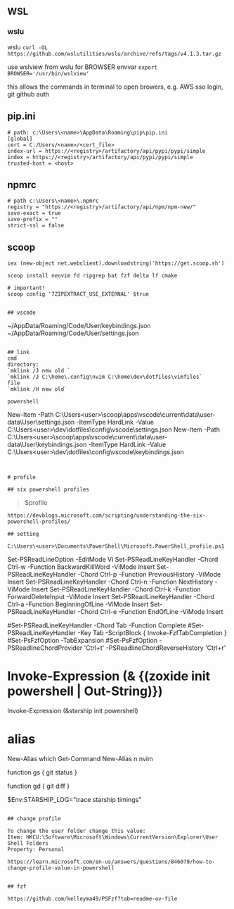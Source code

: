 ## WSL

### wslu
wslu 
`curl -OL https://github.com/wslutilities/wslu/archive/refs/tags/v4.1.3.tar.gz`

use wslview from wslu for BROWSER envvar
`export BROWSER='/usr/bin/wslview'`

this allows the commands in terminal to open browers, e.g. AWS sso login, git github auth


## pip.ini
```
# path: c:\Users\<name>\AppData\Roaming\pip\pip.ini
[global]
cert = C:/Users/<name>/<cert_file>
index-url = https://<registry>/artifactory/api/pypi/pypi/simple
index = https://<registry>/artifactory/api/pypi/pypi/simple
trusted-host = <host>
```

## npmrc
```
# path c:\Users\<name>\.npmrc
registry = "https://<registry>/artifactory/api/npm/npm-new/"
save-exact = true
save-prefix = ""
strict-ssl = false
```

## scoop

 ``` Set-ExecutionPolicy RemoteSigned -Scope CurrentUser
iex (new-object net.webclient).downloadstring('https://get.scoop.sh')

scoop install neovim fd ripgrep bat fzf delta lf cmake

# important!
scoop config '7ZIPEXTRACT_USE_EXTERNAL' $true


## vscode
```
~/AppData/Roaming/Code/User/keybindings.json
~/AppData/Roaming/Code/User/settings.json
```

## link
cmd
directory:  
`mklink /J new old `
`mklink /J C:\home\.config\nvim C:\home\dev\dotfiles\vimfiles`
file
`mklink /H new old`

powershell
```
New-Item -Path C:\Users\<user>\scoop\apps\vscode\current\data\user-data\User\settings.json -ItemType HardLink -Value C:\Users\<user>\dev\dotfiles\config\vscode\settings.json
New-Item -Path C:\Users\<user>\scoop\apps\vscode\current\data\user-data\User\keybindings.json -ItemType HardLink -Value C:\Users\<user>\dev\dotfiles\config\vscode\keybindings.json
```


# profile

## six powershell profiles

```
> $profile
```
https://devblogs.microsoft.com/scripting/understanding-the-six-powershell-profiles/

## setting

C:\Users\<user>\Documents\PowerShell\Microsoft.PowerShell_profile.ps1

```
Set-PSReadLineOption -EditMode Vi
Set-PSReadLineKeyHandler -Chord Ctrl-w -Function BackwardKillWord -ViMode Insert
Set-PSReadLineKeyHandler -Chord Ctrl-p -Function PreviousHistory -ViMode Insert
Set-PSReadLineKeyHandler -Chord Ctrl-n -Function NextHistory -ViMode Insert
Set-PSReadLineKeyHandler -Chord Ctrl-k -Function ForwardDeleteInput -ViMode Insert
Set-PSReadLineKeyHandler -Chord Ctrl-a -Function BeginningOfLine -ViMode Insert
Set-PSReadLineKeyHandler -Chord Ctrl-e -Function EndOfLine -ViMode Insert

#Set-PSReadLineKeyHandler -Chord Tab -Function Complete
#Set-PSReadLineKeyHandler -Key Tab -ScriptBlock { Invoke-FzfTabCompletion }
#Set-PsFzfOption -TabExpansion
#Set-PsFzfOption -PSReadlineChordProvider 'Ctrl+t' -PSReadlineChordReverseHistory 'Ctrl+r'
# Invoke-Expression (& {(zoxide init powershell | Out-String)})
Invoke-Expression (&starship init powershell)


# alias
New-Alias which Get-Command
New-Alias n nvim


function gs {
  git status
}

function gd {
  git diff
}

$Env:STARSHIP_LOG="trace starship timings"

```

## change profile

To change the user folder change this value:
Item: HKCU:\Software\Microsoft\Windows\CurrentVersion\Explorer\User Shell Folders
Property: Personal

https://learn.microsoft.com/en-us/answers/questions/846079/how-to-change-profile-value-in-powershell


## fzf

https://github.com/kelleyma49/PSFzf?tab=readme-ov-file
